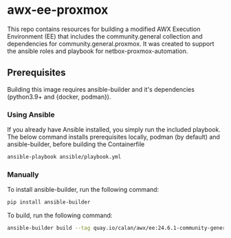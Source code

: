 # awx-ee-proxmox
This repo contains resources for building a modified AWX Execution Environment (EE) that includes the community.general collection and dependencies for community.general.proxmox. It was created to support the ansible roles and playbook for netbox-proxmox-automation. 

## Prerequisites
Building this image requires ansible-builder and it's dependencies (python3.9+ and {docker, podman}).

### Using Ansible
If you already have Ansible installed, you simply run the included playbook. The below command installs prerequisites locally, podman (by default) and ansible-builder, before building the Containerfile

``` sh
ansible-playbook ansible/playbook.yml
```

### Manually
To install ansible-builder, run the following command:
``` sh
pip install ansible-builder
```

To build, run the following command:
``` sh
ansible-builder build --tag quay.io/calan/awx/ee:24.6.1-community-general --container-runtime <docker or podman> --verbosity 3
```
